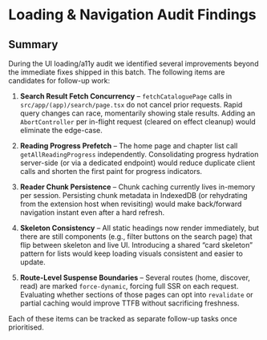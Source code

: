 # Loading & Navigation Audit Findings

## Summary

During the UI loading/a11y audit we identified several improvements beyond the immediate fixes shipped in this batch. The following items are candidates for follow-up work:

1. **Search Result Fetch Concurrency** – `fetchCataloguePage` calls in `src/app/(app)/search/page.tsx` do not cancel prior requests. Rapid query changes can race, momentarily showing stale results. Adding an `AbortController` per in-flight request (cleared on effect cleanup) would eliminate the edge-case.

2. **Reading Progress Prefetch** – The home page and chapter list call `getAllReadingProgress` independently. Consolidating progress hydration server-side (or via a dedicated endpoint) would reduce duplicate client calls and shorten the first paint for progress indicators.

3. **Reader Chunk Persistence** – Chunk caching currently lives in-memory per session. Persisting chunk metadata in IndexedDB (or rehydrating from the extension host when revisiting) would make back/forward navigation instant even after a hard refresh.

4. **Skeleton Consistency** – All static headings now render immediately, but there are still components (e.g., filter buttons on the search page) that flip between skeleton and live UI. Introducing a shared “card skeleton” pattern for lists would keep loading visuals consistent and easier to update.

5. **Route-Level Suspense Boundaries** – Several routes (home, discover, read) are marked `force-dynamic`, forcing full SSR on each request. Evaluating whether sections of those pages can opt into `revalidate` or partial caching would improve TTFB without sacrificing freshness.

Each of these items can be tracked as separate follow-up tasks once prioritised.
